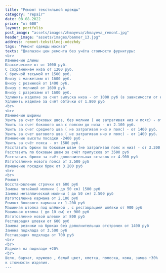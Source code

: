 ```yaml
---
title: "Ремонт текстильной одежды"
category: "repair"
date: 08.08.2022
price: "от 600"
layout: portfolio
post_image: "assets/images/zhmayeva/zhmayeva_remont.jpg"
header_image: "assets/images/banner_13.jpg"
address: remont-tekstilnoj-odezhdy
tags: "Ремонт одежды москва"
texts: "Диапазон цен ремонта без учёта стоимости фурнитуры:
<br>
Изменение длины
Классические от от 1000 руб.
С сохранением низа от 1200 руб.
С брючной тесьмой от 1500 руб.
Внизу с манжетами от 1600 руб.
Внизу с резинкой от 1400 руб.
Внизу с молнией от 1600 руб.
Внизу с разрезами от 1600 руб.
Удлинить изделие за счет выпуска низа - от 1000 руб (в зависимости от обработки низа)
Удлинить изделие за счёт обтачки от 1.800 руб 
<br>
<br>
Изменение ширины 
Ушить за счет боковых швов, без молнии ( не затрагивая низ и пояс) - от 1200 руб.
Ушить за счет бокового шва с поясом до низа - от 2.100 руб.
Ушить за счет среднего шва ( не затрагивая низ и пояс) - от 1400 руб.
Ушить за счет шагового шва ( не затрагивая низ и пояс) - от 1400 руб.
Изменение высоты посадки -2400 руб .
Ушить за счёт пояса - от 1500 руб.
Расставить брюки по боковым швам (не затрагивая пояс и низ) - от 3.200 руб
Расставить по боковым швам за счёт припусков от 3500 руб 
Расставить брюки за счёт дополнительных вставок от 4.900 руб
Изготовление нового пояса от 2.500 руб 
Изменение посадки брюк от 3.200 руб 
<br>
<br>
Ремонт 
Восстановление строчки от 600 руб 
Замена потайной молнии ( до 50 см) 1500 руб 
Замена металлической молнии ( до 50 см) 2.500 руб 
Изготовление кармана от 2.100 руб 
Ремонт бокового кармана от 1.200 руб 
Машинная штопка под шлёвкой , с реставрацией шлёвки от 900 руб 
Машинная штопка ( до 10 см) от 900 руб 
Изготовление новой шлевки от 800 руб 
Реставрация шлевки от 600 руб 
Замена резинки на брюках без дополнительных отстрочек от 1400 руб 
Замена подклада от 3.500 руб 
Реставрация подклада от 700 руб  
<br>
<br>
Изделия на подкладе +20%
<br>
Шелк, бархат, кружево , белый цвет, клетка, полоска, кожа, замша +30%
к стоимости изделия.
---
```

